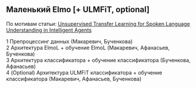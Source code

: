 ## Маленький Elmo [+ ULMFiT, optional]

По мотивам статьи: [Unsupervised Transfer Learning for Spoken
Language Understanding in Intelligent Agents](http://www.aaai.org/Papers/AAAI/2019/AAAI-SiddhantA.2024.pdf)

1 Препроцессинг данных (Макаревич, Бученкова)<br/>
2 Архитектура ElmoL + обучение ElmoL (Макаревич, Афанасьев, Бученкова)<br/>
3 Архитектура классификатора + обучение классификатора (Бученкова, Афанасьев)<br/>
4 (Optional) Архитектура ULMFiT классификатора + обучение классификатора (Макаревич, Афанасьев, Бученкова)